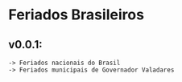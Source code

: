 # Feriados Brasileiros

## v0.0.1:
    -> Feriados nacionais do Brasil
    -> Feriados municipais de Governador Valadares